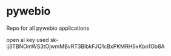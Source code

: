 # pywebio
Repo for all pywebio applications

open ai key used
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
